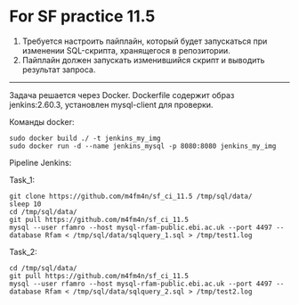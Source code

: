 # For SF practice 11.5

1. Требуется настроить пайплайн, который будет запускаться при изменении SQL-скрипта, хранящегося в репозитории.
2. Пайплайн должен запускать изменившийся скрипт и выводить результат запроса.

---

Задача решается через Docker. Dockerfile содержит образ jenkins:2.60.3, установлен mysql-client для проверки.

Команды docker:
```
sudo docker build ./ -t jenkins_my_img
sudo docker run -d --name jenkins_mysql -p 8080:8080 jenkins_my_img
```

Pipeline Jenkins:

Task_1:
```
git clone https://github.com/m4fm4n/sf_ci_11.5 /tmp/sql/data/
sleep 10
cd /tmp/sql/data/
git pull https://github.com/m4fm4n/sf_ci_11.5
mysql --user rfamro --host mysql-rfam-public.ebi.ac.uk --port 4497 --database Rfam < /tmp/sql/data/sqlquery_1.sql > /tmp/test1.log
```
Task_2:
````
cd /tmp/sql/data/
git pull https://github.com/m4fm4n/sf_ci_11.5 
mysql --user rfamro --host mysql-rfam-public.ebi.ac.uk --port 4497 --database Rfam < /tmp/sql/data/sqlquery_2.sql > /tmp/test2.log

